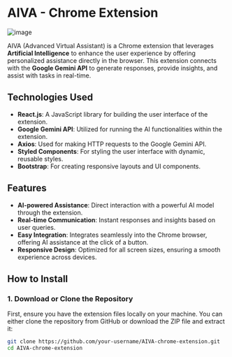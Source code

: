 # AIVA - Chrome Extension

![image](https://github.com/user-attachments/assets/360e635e-77fb-4ab6-b492-0c1090d2174b)


AIVA (Advanced Virtual Assistant) is a Chrome extension that leverages **Artificial Intelligence** to enhance the user experience by offering personalized assistance directly in the browser. This extension connects with the **Google Gemini API** to generate responses, provide insights, and assist with tasks in real-time.

## Technologies Used

- **React.js**: A JavaScript library for building the user interface of the extension.
- **Google Gemini API**: Utilized for running the AI functionalities within the extension.
- **Axios**: Used for making HTTP requests to the Google Gemini API.
- **Styled Components**: For styling the user interface with dynamic, reusable styles.
- **Bootstrap**: For creating responsive layouts and UI components.

## Features

- **AI-powered Assistance**: Direct interaction with a powerful AI model through the extension.
- **Real-time Communication**: Instant responses and insights based on user queries.
- **Easy Integration**: Integrates seamlessly into the Chrome browser, offering AI assistance at the click of a button.
- **Responsive Design**: Optimized for all screen sizes, ensuring a smooth experience across devices.

## How to Install

### 1. Download or Clone the Repository

First, ensure you have the extension files locally on your machine. You can either clone the repository from GitHub or download the ZIP file and extract it:

```bash
git clone https://github.com/your-username/AIVA-chrome-extension.git
cd AIVA-chrome-extension
